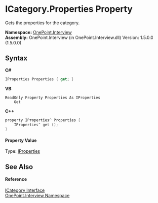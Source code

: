 # ICategory.Properties Property 
 

Gets the properties for the category.

**Namespace:**&nbsp;<a href="N_OnePoint_Interview">OnePoint.Interview</a><br />**Assembly:**&nbsp;OnePoint.Interview (in OnePoint.Interview.dll) Version: 1.5.0.0 (1.5.0.0)

## Syntax

**C#**<br />
``` C#
IProperties Properties { get; }
```

**VB**<br />
``` VB
ReadOnly Property Properties As IProperties
	Get
```

**C++**<br />
``` C++
property IProperties^ Properties {
	IProperties^ get ();
}
```


#### Property Value
Type: <a href="T_OnePoint_Interview_IProperties">IProperties</a>

## See Also


#### Reference
<a href="T_OnePoint_Interview_ICategory">ICategory Interface</a><br /><a href="N_OnePoint_Interview">OnePoint.Interview Namespace</a><br />
